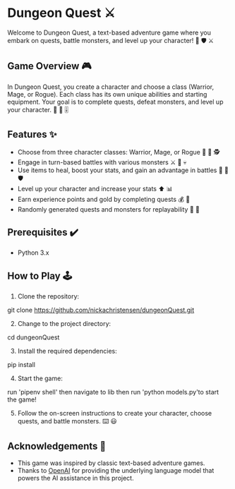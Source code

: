 # Dungeon Quest :crossed_swords:

Welcome to Dungeon Quest, a text-based adventure game where you embark on quests, battle monsters, and level up your character! :mage: :shield: :crossed_swords:

## Game Overview :video_game:

In Dungeon Quest, you create a character and choose a class (Warrior, Mage, or Rogue). Each class has its own unique abilities and starting equipment. Your goal is to complete quests, defeat monsters, and level up your character. :scroll: :dragon_face: :level_slider:

## Features :sparkles:

- Choose from three character classes: Warrior, Mage, or Rogue :man: :woman: :detective:
- Engage in turn-based battles with various monsters :crossed_swords: :dragon: :skull:
- Use items to heal, boost your stats, and gain an advantage in battles :pill: :muscle: :shield:
- Level up your character and increase your stats :arrow_up: :bar_chart:
- Earn experience points and gold by completing quests :moneybag: :scroll:
- Randomly generated quests and monsters for replayability :game_die: :repeat:

## Prerequisites :heavy_check_mark:

- Python 3.x

## How to Play :joystick:

1. Clone the repository:

git clone https://github.com/nickachristensen/dungeonQuest.git

2. Change to the project directory:

cd dungeonQuest

3. Install the required dependencies:

pip install

4. Start the game:

run 'pipenv shell' then navigate to lib
then run 'python models.py'to start the game!

5. Follow the on-screen instructions to create your character, choose quests, and battle monsters. :keyboard: :smiley:

## Acknowledgements :clap:

- This game was inspired by classic text-based adventure games.
- Thanks to [OpenAI](https://openai.com/) for providing the underlying language model that powers the AI assistance in this project.
